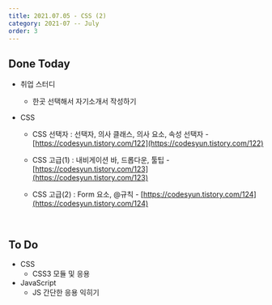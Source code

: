 ```yaml
---
title: 2021.07.05 - CSS (2)
category: 2021-07 -- July
order: 3
---
```




## Done Today

- 취업 스터디 
  - 한곳 선택해서 자기소개서 작성하기

- CSS

  - CSS 선택자 : 선택자, 의사 클래스, 의사 요소, 속성 선택자 - [https://codesyun.tistory.com/122](https://codesyun.tistory.com/122)

  - CSS 고급(1) : 내비게이션 바, 드롭다운, 툴팁 - [https://codesyun.tistory.com/123](https://codesyun.tistory.com/123)

  - CSS 고급(2) : Form 요소, @규칙 - [https://codesyun.tistory.com/124](https://codesyun.tistory.com/124)

    

  


<br>

## To Do

- CSS 
  - CSS3 모듈 및 응용
- JavaScript
  - JS 간단한 응용 익히기

